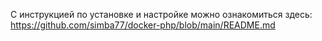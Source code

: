 С инструкцией по установке и настройке можно ознакомиться здесь:
https://github.com/simba77/docker-php/blob/main/README.md
